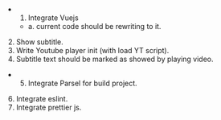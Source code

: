 + 1. Integrate Vuejs 
  - a. current code should be rewriting to it.
2. Show subtitle.
3. Write Youtube player init (with load YT script).
4. Subtitle text should be marked as showed by playing video.
+ 5. Integrate Parsel for build project.
6. Integrate eslint.
7. Integrate prettier js.
